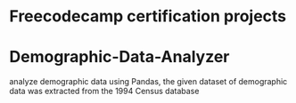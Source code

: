 # Freecodecamp certification projects

# Demographic-Data-Analyzer
analyze demographic data using Pandas, the given dataset of demographic data was extracted from the 1994 Census database
